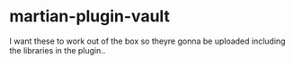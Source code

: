 # martian-plugin-vault
I want these to work out of the box so theyre gonna be uploaded including the libraries in the plugin..
